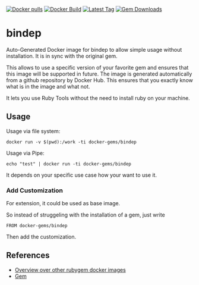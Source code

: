 [![Docker pulls](https://img.shields.io/docker/pulls/rubygem/bindep.svg)](https://hub.docker.com/r/rubygem/bindep/)
[![Docker Build](https://img.shields.io/docker/automated/rubygem/bindep.svg)](https://hub.docker.com/r/rubygem/bindep/)
[![Latest Tag](https://img.shields.io/github/tag/docker-rubygem/bindep.svg)](https://hub.docker.com/r/rubygem/bindep/)
[![Gem Downloads](https://img.shields.io/gem/dt/bindep.svg)](https://rubygems.org/gems/bindep/)
# bindep

Auto-Generated Docker image for bindep to allow simple usage without installation.
It is in sync with the original gem.

This allows to use a specific version of your favorite gem and ensures that this image will be supported in future.
The image is generated automatically from a github repository by Docker Hub.
This ensures that you exactly know what is in the image and what not.

It lets you use Ruby Tools without the need to install ruby on your machine.

## Usage

Usage via file system:

`docker run -v $(pwd):/work -ti docker-gems/bindep`

Usage via Pipe:

`echo "test" | docker run -ti docker-gems/bindep`

It depends on your specific use case how your want to use it.

### Add Customization

For extension, it could be used as base image.

So instead of struggeling with the installation of a gem, just write

`FROM docker-gems/bindep`

Then add the customization.

## References

 - [Overview over other rubygem docker images](https://github.com/thinkbot/docker-rubygem)
 - [Gem](https://rubygems.org/gems/bindep/)
